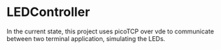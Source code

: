 # LEDController
In the current state, this project uses picoTCP over vde to communicate between two terminal application, simulating the LEDs.
